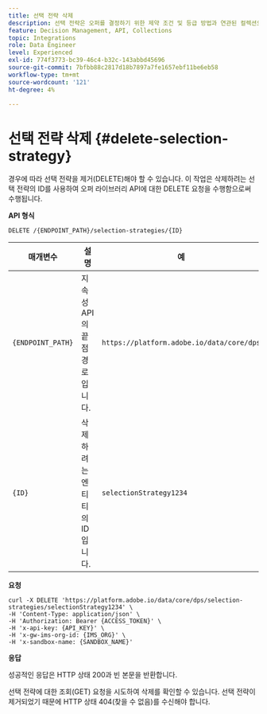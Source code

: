 ```yaml
---
title: 선택 전략 삭제
description: 선택 전략은 오퍼를 결정하기 위한 제약 조건 및 등급 방법과 연관된 컬렉션으로 구성됩니다.
feature: Decision Management, API, Collections
topic: Integrations
role: Data Engineer
level: Experienced
exl-id: 774f3773-bc39-46c4-b32c-143abbd45696
source-git-commit: 7bfbb88c2817d18b7897a7fe1657ebf11be6eb58
workflow-type: tm+mt
source-wordcount: '121'
ht-degree: 4%

---
```


# 선택 전략 삭제 {#delete-selection-strategy}

경우에 따라 선택 전략을 제거(DELETE)해야 할 수 있습니다. 이 작업은 삭제하려는 선택 전략의 ID를 사용하여 오퍼 라이브러리 API에 대한 DELETE 요청을 수행함으로써 수행됩니다.

**API 형식**

```http
DELETE /{ENDPOINT_PATH}/selection-strategies/{ID}
```

| 매개변수 | 설명 | 예 |
| --------- | ----------- | ------- |
| `{ENDPOINT_PATH}` | 지속성 API의 끝점 경로입니다. | `https://platform.adobe.io/data/core/dps` |
| `{ID}` | 삭제하려는 엔티티의 ID입니다. | `selectionStrategy1234` |

**요청**

```shell
curl -X DELETE 'https://platform.adobe.io/data/core/dps/selection-strategies/selectionStrategy1234' \
-H 'Content-Type: application/json' \
-H 'Authorization: Bearer {ACCESS_TOKEN}' \
-H 'x-api-key: {API_KEY}' \
-H 'x-gw-ims-org-id: {IMS_ORG}' \
-H 'x-sandbox-name: {SANDBOX_NAME}'
```

**응답**

성공적인 응답은 HTTP 상태 200과 빈 본문을 반환합니다.

선택 전략에 대한 조회(GET) 요청을 시도하여 삭제를 확인할 수 있습니다. 선택 전략이 제거되었기 때문에 HTTP 상태 404(찾을 수 없음)를 수신해야 합니다.
